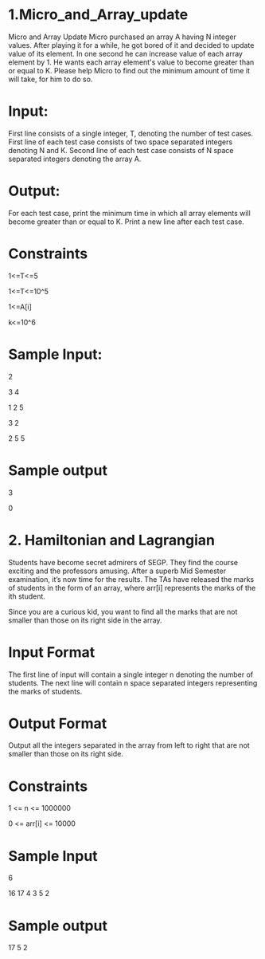 # 1.Micro_and_Array_update
 Micro and Array Update Micro purchased an array A having N integer values. After playing it for a while, he got bored of it and
 decided to update value of its element. In one second he can increase value of each array element by 1. He wants each array element's
 value to become greater than or equal to K. Please help Micro to find out the minimum amount of time it will take, for him to do so. 
 
# Input:
First line consists of a single integer, T, denoting the number of test cases. First line of each test case consists of two 
space separated integers denoting N and K. Second line of each test case consists of N space separated integers denoting the array A. 
 
# Output:
For each test case, print the minimum time in which all array elements will become greater than or equal to K. Print a new 
line after each test case. 

# Constraints
1<=T<=5

1<=T<=10^5

1<=A[i]

k<=10^6

# Sample Input:                                     
  2 
  
  3 4  
  
  1 2 5 
  
  3 2 
  
  2 5 5
  
# Sample output
  3
  
  0
  
# 2. Hamiltonian and Lagrangian  
 Students have become secret admirers of SEGP. They find the course exciting and the professors amusing. After a superb Mid Semester  examination, it’s now time for the results. The TAs have released the marks of students in the form of an array, where arr[i] represents  the marks of the ith student. 
 
 Since you are a curious kid, you want to find all the marks that are not smaller than those on its right side in the array. 
 
# Input Format
The first line of input will contain a single integer n denoting the number of students. The next line will contain n space separated integers representing the marks of students. 
 
# Output Format
 Output all the integers separated in the array from left to right that are not smaller than those on its right side. 
 
# Constraints 
1 <= n <= 1000000 

0 <= arr[i] <= 10000 

# Sample Input
 6
 
 16 17 4 3 5 2
 
# Sample output
 17 5 2


